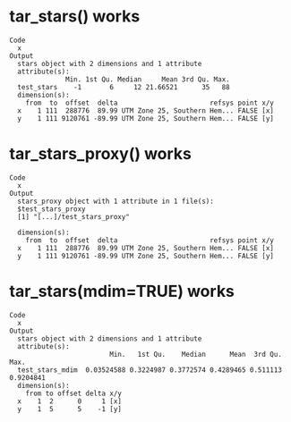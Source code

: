 # tar_stars() works

    Code
      x
    Output
      stars object with 2 dimensions and 1 attribute
      attribute(s):
                  Min. 1st Qu. Median     Mean 3rd Qu. Max.
      test_stars    -1       6     12 21.66521      35   88
      dimension(s):
        from  to  offset  delta                       refsys point x/y
      x    1 111  288776  89.99 UTM Zone 25, Southern Hem... FALSE [x]
      y    1 111 9120761 -89.99 UTM Zone 25, Southern Hem... FALSE [y]

# tar_stars_proxy() works

    Code
      x
    Output
      stars_proxy object with 1 attribute in 1 file(s):
      $test_stars_proxy
      [1] "[...]/test_stars_proxy"
      
      dimension(s):
        from  to  offset  delta                       refsys point x/y
      x    1 111  288776  89.99 UTM Zone 25, Southern Hem... FALSE [x]
      y    1 111 9120761 -89.99 UTM Zone 25, Southern Hem... FALSE [y]

# tar_stars(mdim=TRUE) works

    Code
      x
    Output
      stars object with 2 dimensions and 1 attribute
      attribute(s):
                             Min.   1st Qu.    Median      Mean  3rd Qu.      Max.
      test_stars_mdim  0.03524588 0.3224987 0.3772574 0.4289465 0.511113 0.9204841
      dimension(s):
        from to offset delta x/y
      x    1  2      0     1 [x]
      y    1  5      5    -1 [y]

